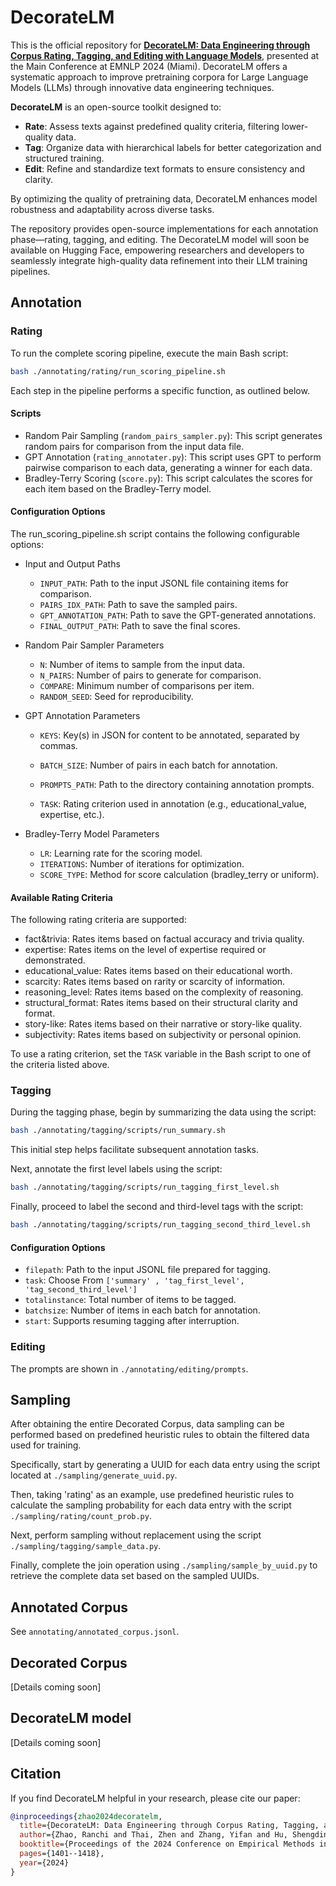 # DecorateLM

This is the official repository for **[DecorateLM: Data Engineering through Corpus Rating, Tagging, and Editing with Language Models](https://arxiv.org/pdf/2410.05639)**, presented at the Main Conference at EMNLP 2024 (Miami). DecorateLM offers a systematic approach to improve pretraining corpora for Large Language Models (LLMs) through innovative data engineering techniques.

**DecorateLM** is an open-source toolkit designed to:

- **Rate**: Assess texts against predefined quality criteria, filtering lower-quality data.  
- **Tag**: Organize data with hierarchical labels for better categorization and structured training.  
- **Edit**: Refine and standardize text formats to ensure consistency and clarity.  

By optimizing the quality of pretraining data, DecorateLM enhances model robustness and adaptability across diverse tasks.

The repository provides open-source implementations for each annotation phase—rating, tagging, and editing. The DecorateLM model will soon be available on Hugging Face, empowering researchers and developers to seamlessly integrate high-quality data refinement into their LLM training pipelines.

## Annotation

### Rating

To run the complete scoring pipeline, execute the main Bash script:

``` bash
bash ./annotating/rating/run_scoring_pipeline.sh
```

Each step in the pipeline performs a specific function, as outlined below.

#### Scripts

- Random Pair Sampling (`random_pairs_sampler.py`): This script generates random pairs for comparison from the input data file.
- GPT Annotation (`rating_annotater.py`): This script uses GPT to perform pairwise comparison to each data, generating a winner for each data.
- Bradley-Terry Scoring (`score.py`): This script calculates the scores for each item based on the Bradley-Terry model.

#### Configuration Options

The run_scoring_pipeline.sh script contains the following configurable options:

- Input and Output Paths
  - `INPUT_PATH`: Path to the input JSONL file containing items for comparison.
  - `PAIRS_IDX_PATH`: Path to save the sampled pairs.
  - `GPT_ANNOTATION_PATH`: Path to save the GPT-generated annotations.
  - `FINAL_OUTPUT_PATH`: Path to save the final scores.

- Random Pair Sampler Parameters
  - `N`: Number of items to sample from the input data.
  - `N_PAIRS`: Number of pairs to generate for comparison.
  - `COMPARE`: Minimum number of comparisons per item.
  - `RANDOM_SEED`: Seed for reproducibility.

- GPT Annotation Parameters

  - `KEYS`: Key(s) in JSON for content to be annotated, separated by commas.

  - `BATCH_SIZE`: Number of pairs in each batch for annotation.

  - `PROMPTS_PATH`: Path to the directory containing annotation prompts.

  - `TASK`: Rating criterion used in annotation (e.g., educational_value, expertise, etc.).

- Bradley-Terry Model Parameters
  - `LR`: Learning rate for the scoring model.
  - `ITERATIONS`: Number of iterations for optimization.
  - `SCORE_TYPE`: Method for score calculation (bradley_terry or uniform).

#### Available Rating Criteria

The following rating criteria are supported:

- fact&trivia: Rates items based on factual accuracy and trivia quality.
- expertise: Rates items on the level of expertise required or demonstrated.
- educational_value: Rates items based on their educational worth.
- scarcity: Rates items based on rarity or scarcity of information.
- reasoning_level: Rates items based on the complexity of reasoning.
- structural_format: Rates items based on their structural clarity and format.
- story-like: Rates items based on their narrative or story-like quality.
- subjectivity: Rates items based on subjectivity or personal opinion.

To use a rating criterion, set the `TASK` variable in the Bash script to one of the criteria listed above.

### Tagging

During the tagging phase, begin by summarizing the data using the script:

```bash
bash ./annotating/tagging/scripts/run_summary.sh
```

This initial step helps facilitate subsequent annotation tasks.

Next, annotate the first level labels using the script:

```bash
bash ./annotating/tagging/scripts/run_tagging_first_level.sh
```

Finally, proceed to label the second and third-level tags with the script:

```bash
bash ./annotating/tagging/scripts/run_tagging_second_third_level.sh
```

#### Configuration Options

- `filepath`: Path to the input JSONL file prepared for tagging.
- `task`: Choose From `['summary' , 'tag_first_level', 'tag_second_third_level']`
- `totalinstance`: Total number of items to be tagged.
- `batchsize`: Number of items in each batch for annotation.
- `start`: Supports resuming tagging after interruption.

### Editing 

The prompts are shown in `./annotating/editing/prompts`.

## Sampling

After obtaining the entire Decorated Corpus, data sampling can be performed based on predefined heuristic rules to obtain the filtered data used for training.

Specifically, start by generating a UUID for each data entry using the script located at `./sampling/generate_uuid.py`. 

Then, taking 'rating' as an example, use predefined heuristic rules to calculate the sampling probability for each data entry with the script `./sampling/rating/count_prob.py`. 

Next, perform sampling without replacement using the script `./sampling/tagging/sample_data.py`. 

Finally, complete the join operation using `./sampling/sample_by_uuid.py` to retrieve the complete data set based on the sampled UUIDs.

## Annotated Corpus

See `annotating/annotated_corpus.jsonl`.

## Decorated Corpus

[Details coming soon]

## DecorateLM model

[Details coming soon]

## Citation

If you find DecorateLM helpful in your research, please cite our paper:
``` bibtex
@inproceedings{zhao2024decoratelm,
  title={DecorateLM: Data Engineering through Corpus Rating, Tagging, and Editing with Language Models},
  author={Zhao, Ranchi and Thai, Zhen and Zhang, Yifan and Hu, Shengding and Zhou, Jie and Ba, Yunqi and Cai, Jie and Liu, Zhiyuan and Sun, Maosong},
  booktitle={Proceedings of the 2024 Conference on Empirical Methods in Natural Language Processing},
  pages={1401--1418},
  year={2024}
}
```